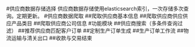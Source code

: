 #供应商数据存储选择
 供应商数据存储使用elasticsearch索引，一次存储多次查询。定期更新。
#供应商数据爬取
##爬取供应商基本信息
##爬取供应商供应供应产品类目
##爬取供应商公司信息
#功能模块
##供应商搜索（多条件查询过滤）
##推荐供应商匹配客户订单
##定制生产订单生成
##生产订单工作流
##物流运输与清关出口
##收款与交易结束

